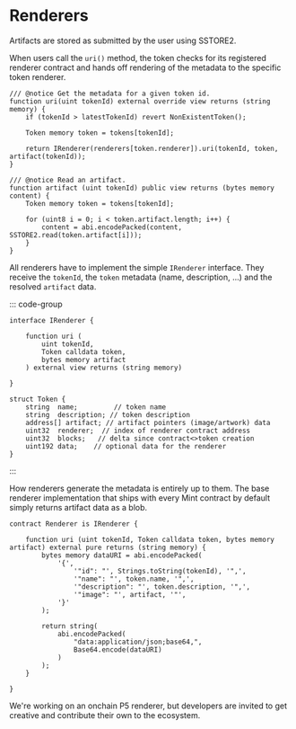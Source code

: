 # Renderers

Artifacts are stored as submitted by the user using SSTORE2.

When users call the `uri()` method, the token checks for its registered
renderer contract and hands off rendering of the metadata to
the specific token renderer.

```solidity{7}
/// @notice Get the metadata for a given token id.
function uri(uint tokenId) external override view returns (string memory) {
    if (tokenId > latestTokenId) revert NonExistentToken();

    Token memory token = tokens[tokenId];

    return IRenderer(renderers[token.renderer]).uri(tokenId, token, artifact(tokenId));
}

/// @notice Read an artifact.
function artifact (uint tokenId) public view returns (bytes memory content) {
    Token memory token = tokens[tokenId];

    for (uint8 i = 0; i < token.artifact.length; i++) {
        content = abi.encodePacked(content, SSTORE2.read(token.artifact[i]));
    }
}
```

All renderers have to implement the simple `IRenderer` interface.
They receive the `tokenId`, the `token` metadata (name, description, ...)
and the resolved `artifact` data.

::: code-group

```solidity [IRenderer.sol]
interface IRenderer {

    function uri (
        uint tokenId,
        Token calldata token,
        bytes memory artifact
    ) external view returns (string memory)

}
```

```solidity [Token.sol]
struct Token {
    string  name;         // token name
    string  description; // token description
    address[] artifact; // artifact pointers (image/artwork) data
    uint32  renderer;  // index of renderer contract address
    uint32  blocks;   // delta since contract<>token creation
    uint192 data;    // optional data for the renderer
}
```

:::

How renderers generate the metadata is entirely up to them.
The base renderer implementation that ships with every
Mint contract by default simply returns
artifact data as a blob.

```solidity
contract Renderer is IRenderer {

    function uri (uint tokenId, Token calldata token, bytes memory artifact) external pure returns (string memory) {
        bytes memory dataURI = abi.encodePacked(
            '{',
                '"id": "', Strings.toString(tokenId), '",',
                '"name": "', token.name, '",',
                '"description": "', token.description, '",',
                '"image": "', artifact, '"',
            '}'
        );

        return string(
            abi.encodePacked(
                "data:application/json;base64,",
                Base64.encode(dataURI)
            )
        );
    }

}
```

We're working on an onchain P5 renderer, but developers are invited to
get creative and contribute their own to the ecosystem.

